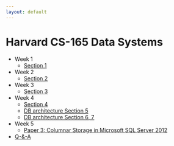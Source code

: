 ```yaml
---
layout: default
---
```


# Harvard CS-165 Data Systems

* Week 1
    - [Section 1](./week1/section_1.md)
* Week 2
    - [Section 2](./week2/section_2.md)
* Week 3
    - [Section 3](./week3/section_3.md)
* Week 4
    - [Section 4](./week4/section_4.md)
    - [DB architecture Section 5](./week4/db-architecture-5.md)
    - [DB architecture Section 6, 7](./week4/db-architecture-6-7.md)
* Week 5
    - [Paper 3: Columnar Storage in Microsoft SQL Server 2012](./week5/3_columnar_storage_in_sql_server_12.md)
* [Q-&-A](./qa.md)

